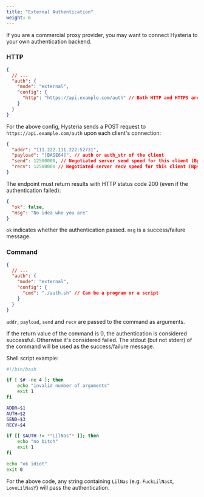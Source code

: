 ```yaml
---
title: "External Authentication"
weight: 6
---
```


If you are a commercial proxy provider, you may want to connect Hysteria to your own authentication backend.

### HTTP

```json
{
  // ...
  "auth": {
    "mode": "external",
    "config": {
      "http": "https://api.example.com/auth" // Both HTTP and HTTPS are supported
    }
  }
}
```

For the above config, Hysteria sends a POST request to `https://api.example.com/auth` upon each client's connection:

```json
{
  "addr": "111.222.111.222:52731",
  "payload": "[BASE64]", // auth or auth_str of the client
  "send": 12500000, // Negotiated server send speed for this client (Bps)
  "recv": 12500000 // Negotiated server recv speed for this client (Bps)
}
```

The endpoint must return results with HTTP status code 200 (even if the authentication failed):

```json
{
  "ok": false,
  "msg": "No idea who you are"
}
```

`ok` indicates whether the authentication passed. `msg` is a success/failure message.

### Command

```json
{
  // ...
  "auth": {
    "mode": "external",
    "config": {
      "cmd": "./auth.sh" // Can be a program or a script
    }
  }
}
```

`addr`, `payload`, `send` and `recv` are passed to the command as arguments. 

If the return value of the command is 0, the authentication is considered successful. Otherwise it's considered failed. The stdout (but not stderr) of the command will be used as the success/failure message.

Shell script example:

```bash
#!/bin/bash

if [ $# -ne 4 ]; then
    echo "invalid number of arguments"
    exit 1
fi

ADDR=$1
AUTH=$2
SEND=$3
RECV=$4

if [[ $AUTH != *"LilNas"* ]]; then
    echo "no bitch"
    exit 1
fi

echo "ok idiot"
exit 0
```

For the above code, any string containing `LilNas` (e.g. `FuckLilNasX`, `LoveLilNasY`) will pass the authentication.
